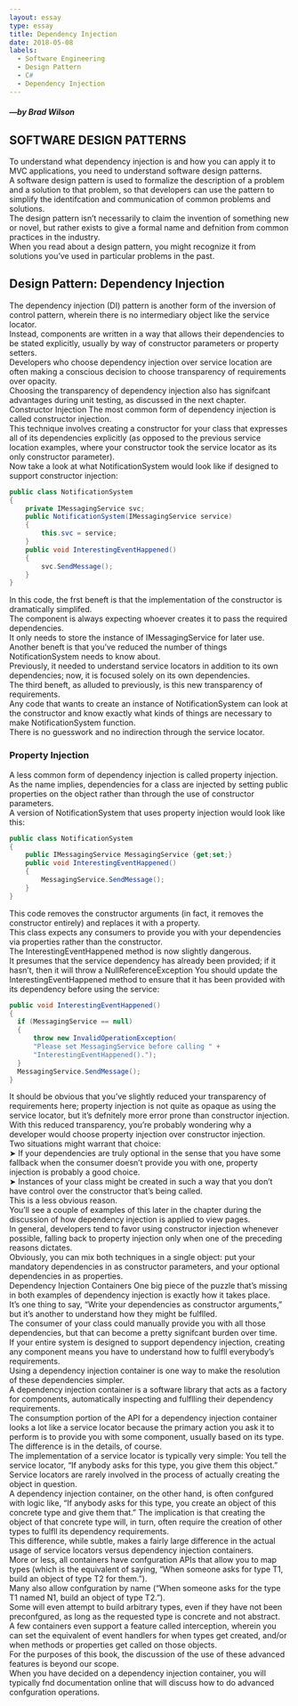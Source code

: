 ```yaml
---
layout: essay
type: essay
title: Dependency Injection
date: 2018-05-08
labels:
  - Software Engineering
  - Design Pattern
  - C#
  - Dependency Injection
---
```

##### —by Brad Wilson
## SOFTWARE DESIGN PATTERNS

To understand what dependency injection is and how you can apply it to MVC applications,
you need to understand software design patterns.<br/> A software design pattern is used to formalize the description of a problem and a solution to that problem, so that developers can use the
pattern to simplify the identifcation and communication of common problems and solutions.<br/>
The design pattern isn’t necessarily to claim the invention of something new or novel, but
rather exists to give a formal name and defnition from common practices in the industry.<br/>
When you read about a design pattern, you might recognize it from solutions you’ve used in
particular problems in the past.<br/>
## Design Pattern: Dependency Injection
The dependency injection (DI) pattern is another form of the inversion of control pattern, wherein
there is no intermediary object like the service locator.<br/> Instead, components are written in a way
that allows their dependencies to be stated explicitly, usually by way of constructor parameters or
property setters.<br/>
Developers who choose dependency injection over service location are often making a conscious
decision to choose transparency of requirements over opacity. <br/>Choosing the transparency of dependency injection also has signifcant advantages during unit testing, as discussed in the next chapter.<br/>
Constructor Injection
The most common form of dependency injection is called constructor injection.<br/> This technique
involves creating a constructor for your class that expresses all of its dependencies explicitly (as
opposed to the previous service location examples, where your constructor took the service locator
as its only constructor parameter).<br/>
Now take a look at what NotificationSystem would look like if designed to support constructor
injection:


```csharp
public class NotificationSystem
{
    private IMessagingService svc;
    public NotificationSystem(IMessagingService service)
    {
        this.svc = service;
    }
    public void InterestingEventHappened()
    {
        svc.SendMessage();
    }
}
```

In this code, the frst beneft is that the implementation of the constructor is dramatically simplifed.<br/>
The component is always expecting whoever creates it to pass the required dependencies.<br/> It only
needs to store the instance of IMessagingService for later use.<br/>
Another beneft is that you’ve reduced the number of things NotificationSystem needs to know
about.<br/> Previously, it needed to understand service locators in addition to its own dependencies; now,
it is focused solely on its own dependencies.<br/>
The third beneft, as alluded to previously, is this new transparency of requirements.<br/> Any code that
wants to create an instance of NotificationSystem can look at the constructor and know exactly
what kinds of things are necessary to make NotificationSystem function.<br/> There is no guesswork
and no indirection through the service locator.<br/>
### Property Injection
A less common form of dependency injection is called property injection.<br/> As the name implies,
dependencies for a class are injected by setting public properties on the object rather than through
the use of constructor parameters.<br/>
A version of NotificationSystem that uses property injection would look like this:
```csharp
public class NotificationSystem
{
    public IMessagingService MessagingService {get;set;}
    public void InterestingEventHappened()
    {
        MessagingService.SendMessage();
    }
}
```
This code removes the constructor arguments (in fact, it removes the constructor entirely) and
replaces it with a property.<br/> This class expects any consumers to provide you with your dependencies
via properties rather than the constructor.<br/>
The InterestingEventHappened method is now slightly dangerous.<br/> It presumes that the service
dependency has already been provided; if it hasn’t, then it will throw a NullReferenceException
You should update the InterestingEventHappened method to ensure that it has been provided
with its dependency before using the service:
```csharp
public void InterestingEventHappened()
{
  if (MessagingService == null)
  {
      throw new InvalidOperationException(
      "Please set MessagingService before calling " +
      "InterestingEventHappened().");
  }
  MessagingService.SendMessage();
}
```
It should be obvious that you’ve slightly reduced your transparency of requirements here; property
injection is not quite as opaque as using the service locator, but it’s defnitely more error prone than
constructor injection.<br/>
With this reduced transparency, you’re probably wondering why a developer would choose property
injection over constructor injection.<br/> Two situations might warrant that choice:<br/>
➤ If your dependencies are truly optional in the sense that you have some fallback when the
consumer doesn’t provide you with one, property injection is probably a good choice.<br/>
➤ Instances of your class might be created in such a way that you don’t have control over the
constructor that’s being called.<br/> This is a less obvious reason.<br/> You’ll see a couple of examples
of this later in the chapter during the discussion of how dependency injection is applied to
view pages.<br/>
In general, developers tend to favor using constructor injection whenever possible, falling back to
property injection only when one of the preceding reasons dictates.<br/> Obviously, you can mix both
techniques in a single object: put your mandatory dependencies in as constructor parameters, and
your optional dependencies in as properties.<br/>
Dependency Injection Containers
One big piece of the puzzle that’s missing in both examples of dependency injection is exactly how
it takes place.<br/> It’s one thing to say, “Write your dependencies as constructor arguments,” but it’s
another to understand how they might be fulflled.<br/> The consumer of your class could manually
provide you with all those dependencies, but that can become a pretty signifcant burden over time.<br/>
If your entire system is designed to support dependency injection, creating any component means
you have to understand how to fulfll everybody’s requirements.<br/>
Using a dependency injection container is one way to make the resolution of these dependencies
simpler.<br/> A dependency injection container is a software library that acts as a factory for components, automatically inspecting and fulflling their dependency requirements.<br/> The consumption
portion of the API for a dependency injection container looks a lot like a service locator because
the primary action you ask it to perform is to provide you with some component, usually based
on its type.<br/>
The difference is in the details, of course.<br/> The implementation of a service locator is typically very
simple: You tell the service locator, “If anybody asks for this type, you give them this object.”
Service locators are rarely involved in the process of actually creating the object in question.<br/> A
dependency injection container, on the other hand, is often confgured with logic like, “If anybody
asks for this type, you create an object of this concrete type and give them that.” The implication is
that creating the object of that concrete type will, in turn, often require the creation of other types
to fulfll its dependency requirements.<br/> This difference, while subtle, makes a fairly large difference
in the actual usage of service locators versus dependency injection containers.<br/>
More or less, all containers have confguration APIs that allow you to map types (which is the
equivalent of saying, “When someone asks for type T1, build an object of type T2 for them.”).<br/> Many
also allow confguration by name (“When someone asks for the type T1 named N1, build an object
of type T2.”).<br/> Some will even attempt to build arbitrary types, even if they have not been preconfgured, as long as the requested type is concrete and not abstract. <br/>A few containers even support a
feature called interception, wherein you can set the equivalent of event handlers for when types get
created, and/or when methods or properties get called on those objects.<br/>
For the purposes of this book, the discussion of the use of these advanced features is beyond our
scope.<br/> When you have decided on a dependency injection container, you will typically fnd documentation online that will discuss how to do advanced confguration operations.<br/>

